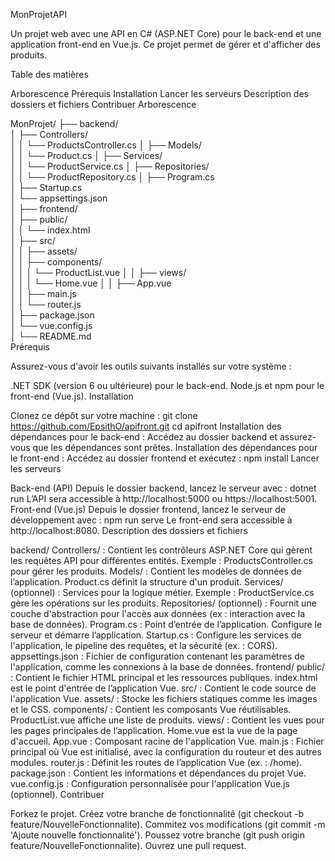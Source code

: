 MonProjetAPI

Un projet web avec une API en C# (ASP.NET Core) pour le back-end et une application front-end en Vue.js. Ce projet permet de gérer et d'afficher des produits.

Table des matières

Arborescence
Prérequis
Installation
Lancer les serveurs
Description des dossiers et fichiers
Contribuer
Arborescence

MonProjet/
├── backend/                 
│   ├── Controllers/        
│   │   └── ProductsController.cs
│   ├── Models/             
│   │   └── Product.cs
│   ├── Services/           
│   │   └── ProductService.cs
│   ├── Repositories/       
│   │   └── ProductRepository.cs
│   ├── Program.cs          
│   ├── Startup.cs          
│   └── appsettings.json    
│
├── frontend/               
│   ├── public/             
│   │   └── index.html      
│   ├── src/                
│   │   ├── assets/         
│   │   ├── components/     
│   │   │   └── ProductList.vue
│   │   ├── views/          
│   │   │   └── Home.vue
│   │   ├── App.vue         
│   │   ├── main.js         
│   │   └── router.js       
│   ├── package.json        
│   └── vue.config.js       
│
└── README.md               
Prérequis

Assurez-vous d'avoir les outils suivants installés sur votre système :

.NET SDK (version 6 ou ultérieure) pour le back-end.
Node.js et npm pour le front-end (Vue.js).
Installation

Clonez ce dépôt sur votre machine :
git clone https://github.com/EpsithO/apifront.git
cd apifront
Installation des dépendances pour le back-end :
Accédez au dossier backend et assurez-vous que les dépendances sont prêtes.
Installation des dépendances pour le front-end :
Accédez au dossier frontend et exécutez :
npm install
Lancer les serveurs

Back-end (API)
Depuis le dossier backend, lancez le serveur avec :
dotnet run
L’API sera accessible à http://localhost:5000 ou https://localhost:5001.
Front-end (Vue.js)
Depuis le dossier frontend, lancez le serveur de développement avec :
npm run serve
Le front-end sera accessible à http://localhost:8080.
Description des dossiers et fichiers

backend/
Controllers/ : Contient les contrôleurs ASP.NET Core qui gèrent les requêtes API pour différentes entités. Exemple : ProductsController.cs pour gérer les produits.
Models/ : Contient les modèles de données de l’application. Product.cs définit la structure d'un produit.
Services/ (optionnel) : Services pour la logique métier. Exemple : ProductService.cs gère les opérations sur les produits.
Repositories/ (optionnel) : Fournit une couche d'abstraction pour l'accès aux données (ex : interaction avec la base de données).
Program.cs : Point d’entrée de l’application. Configure le serveur et démarre l’application.
Startup.cs : Configure les services de l'application, le pipeline des requêtes, et la sécurité (ex. : CORS).
appsettings.json : Fichier de configuration contenant les paramètres de l'application, comme les connexions à la base de données.
frontend/
public/ : Contient le fichier HTML principal et les ressources publiques. index.html est le point d'entrée de l’application Vue.
src/ : Contient le code source de l'application Vue.
assets/ : Stocke les fichiers statiques comme les images et le CSS.
components/ : Contient les composants Vue réutilisables. ProductList.vue affiche une liste de produits.
views/ : Contient les vues pour les pages principales de l’application. Home.vue est la vue de la page d'accueil.
App.vue : Composant racine de l'application Vue.
main.js : Fichier principal où Vue est initialisé, avec la configuration du routeur et des autres modules.
router.js : Définit les routes de l’application Vue (ex. : /home).
package.json : Contient les informations et dépendances du projet Vue.
vue.config.js : Configuration personnalisée pour l'application Vue.js (optionnel).
Contribuer

Forkez le projet.
Créez votre branche de fonctionnalité (git checkout -b feature/NouvelleFonctionnalite).
Commitez vos modifications (git commit -m 'Ajoute nouvelle fonctionnalité').
Poussez votre branche (git push origin feature/NouvelleFonctionnalite).
Ouvrez une pull request.
